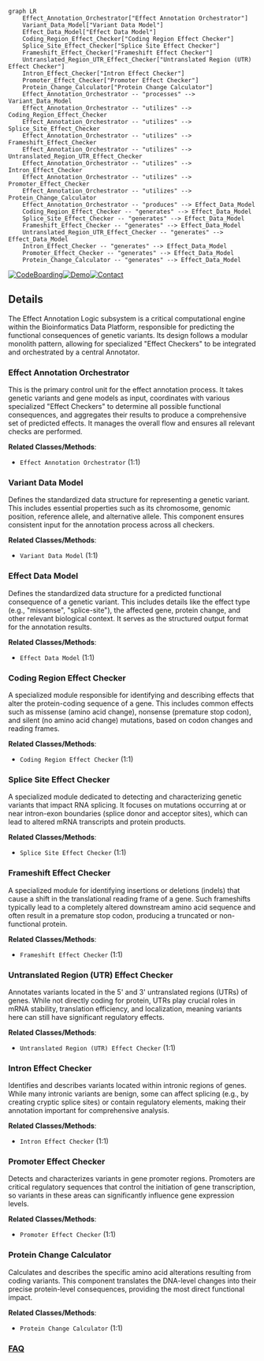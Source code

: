 ```mermaid
graph LR
    Effect_Annotation_Orchestrator["Effect Annotation Orchestrator"]
    Variant_Data_Model["Variant Data Model"]
    Effect_Data_Model["Effect Data Model"]
    Coding_Region_Effect_Checker["Coding Region Effect Checker"]
    Splice_Site_Effect_Checker["Splice Site Effect Checker"]
    Frameshift_Effect_Checker["Frameshift Effect Checker"]
    Untranslated_Region_UTR_Effect_Checker["Untranslated Region (UTR) Effect Checker"]
    Intron_Effect_Checker["Intron Effect Checker"]
    Promoter_Effect_Checker["Promoter Effect Checker"]
    Protein_Change_Calculator["Protein Change Calculator"]
    Effect_Annotation_Orchestrator -- "processes" --> Variant_Data_Model
    Effect_Annotation_Orchestrator -- "utilizes" --> Coding_Region_Effect_Checker
    Effect_Annotation_Orchestrator -- "utilizes" --> Splice_Site_Effect_Checker
    Effect_Annotation_Orchestrator -- "utilizes" --> Frameshift_Effect_Checker
    Effect_Annotation_Orchestrator -- "utilizes" --> Untranslated_Region_UTR_Effect_Checker
    Effect_Annotation_Orchestrator -- "utilizes" --> Intron_Effect_Checker
    Effect_Annotation_Orchestrator -- "utilizes" --> Promoter_Effect_Checker
    Effect_Annotation_Orchestrator -- "utilizes" --> Protein_Change_Calculator
    Effect_Annotation_Orchestrator -- "produces" --> Effect_Data_Model
    Coding_Region_Effect_Checker -- "generates" --> Effect_Data_Model
    Splice_Site_Effect_Checker -- "generates" --> Effect_Data_Model
    Frameshift_Effect_Checker -- "generates" --> Effect_Data_Model
    Untranslated_Region_UTR_Effect_Checker -- "generates" --> Effect_Data_Model
    Intron_Effect_Checker -- "generates" --> Effect_Data_Model
    Promoter_Effect_Checker -- "generates" --> Effect_Data_Model
    Protein_Change_Calculator -- "generates" --> Effect_Data_Model
```

[![CodeBoarding](https://img.shields.io/badge/Generated%20by-CodeBoarding-9cf?style=flat-square)](https://github.com/CodeBoarding/GeneratedOnBoardings)[![Demo](https://img.shields.io/badge/Try%20our-Demo-blue?style=flat-square)](https://www.codeboarding.org/demo)[![Contact](https://img.shields.io/badge/Contact%20us%20-%20contact@codeboarding.org-lightgrey?style=flat-square)](mailto:contact@codeboarding.org)

## Details

The Effect Annotation Logic subsystem is a critical computational engine within the Bioinformatics Data Platform, responsible for predicting the functional consequences of genetic variants. Its design follows a modular monolith pattern, allowing for specialized "Effect Checkers" to be integrated and orchestrated by a central Annotator.

### Effect Annotation Orchestrator
This is the primary control unit for the effect annotation process. It takes genetic variants and gene models as input, coordinates with various specialized "Effect Checkers" to determine all possible functional consequences, and aggregates their results to produce a comprehensive set of predicted effects. It manages the overall flow and ensures all relevant checks are performed.


**Related Classes/Methods**:

- `Effect Annotation Orchestrator` (1:1)


### Variant Data Model
Defines the standardized data structure for representing a genetic variant. This includes essential properties such as its chromosome, genomic position, reference allele, and alternative allele. This component ensures consistent input for the annotation process across all checkers.


**Related Classes/Methods**:

- `Variant Data Model` (1:1)


### Effect Data Model
Defines the standardized data structure for a predicted functional consequence of a genetic variant. This includes details like the effect type (e.g., "missense", "splice-site"), the affected gene, protein change, and other relevant biological context. It serves as the structured output format for the annotation results.


**Related Classes/Methods**:

- `Effect Data Model` (1:1)


### Coding Region Effect Checker
A specialized module responsible for identifying and describing effects that alter the protein-coding sequence of a gene. This includes common effects such as missense (amino acid change), nonsense (premature stop codon), and silent (no amino acid change) mutations, based on codon changes and reading frames.


**Related Classes/Methods**:

- `Coding Region Effect Checker` (1:1)


### Splice Site Effect Checker
A specialized module dedicated to detecting and characterizing genetic variants that impact RNA splicing. It focuses on mutations occurring at or near intron-exon boundaries (splice donor and acceptor sites), which can lead to altered mRNA transcripts and protein products.


**Related Classes/Methods**:

- `Splice Site Effect Checker` (1:1)


### Frameshift Effect Checker
A specialized module for identifying insertions or deletions (indels) that cause a shift in the translational reading frame of a gene. Such frameshifts typically lead to a completely altered downstream amino acid sequence and often result in a premature stop codon, producing a truncated or non-functional protein.


**Related Classes/Methods**:

- `Frameshift Effect Checker` (1:1)


### Untranslated Region (UTR) Effect Checker
Annotates variants located in the 5' and 3' untranslated regions (UTRs) of genes. While not directly coding for protein, UTRs play crucial roles in mRNA stability, translation efficiency, and localization, meaning variants here can still have significant regulatory effects.


**Related Classes/Methods**:

- `Untranslated Region (UTR) Effect Checker` (1:1)


### Intron Effect Checker
Identifies and describes variants located within intronic regions of genes. While many intronic variants are benign, some can affect splicing (e.g., by creating cryptic splice sites) or contain regulatory elements, making their annotation important for comprehensive analysis.


**Related Classes/Methods**:

- `Intron Effect Checker` (1:1)


### Promoter Effect Checker
Detects and characterizes variants in gene promoter regions. Promoters are critical regulatory sequences that control the initiation of gene transcription, so variants in these areas can significantly influence gene expression levels.


**Related Classes/Methods**:

- `Promoter Effect Checker` (1:1)


### Protein Change Calculator
Calculates and describes the specific amino acid alterations resulting from coding variants. This component translates the DNA-level changes into their precise protein-level consequences, providing the most direct functional impact.


**Related Classes/Methods**:

- `Protein Change Calculator` (1:1)




### [FAQ](https://github.com/CodeBoarding/GeneratedOnBoardings/tree/main?tab=readme-ov-file#faq)
